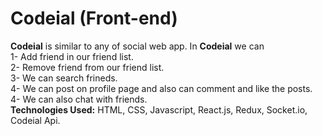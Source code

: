 # Codeial (Front-end)
<b>Codeial</b> is similar to any of social web app. In <b>Codeial</b> we can<br>
1- Add friend in our friend list.<br>
2- Remove friend from our friend list.<br>
3- We can search frineds.<br>
4- We can post on profile page and also can comment and like the posts.<br>
4- We can also chat with friends.<br>
**Technologies Used:** HTML, CSS, Javascript, React.js, Redux, Socket.io, Codeial Api.<br> 
